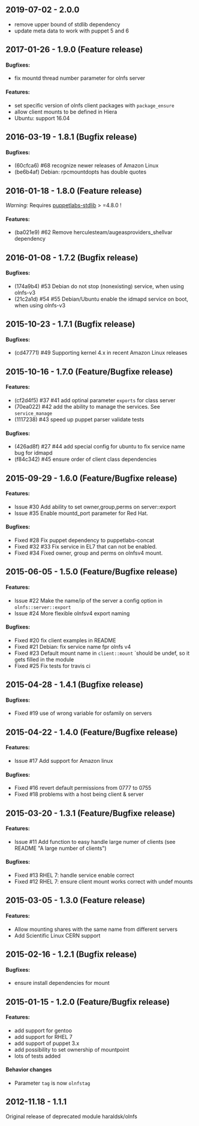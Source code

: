 ## 2019-07-02 - 2.0.0

- remove upper bound of stdlib dependency
- update meta data to work with puppet 5 and 6

## 2017-01-26 - 1.9.0 (Feature release)

#### Bugfixes:

- fix mountd thread number parameter for olnfs server

#### Features:

- set specific version of olnfs client packages with `package_ensure`
- allow client mounts to be defined in Hiera
- Ubuntu: support 16.04

## 2016-03-19 - 1.8.1 (Bugfix release)

#### Bugfixes:

- (60cfca6) #68 recognize newer releases of Amazon Linux
- (be6b4af) Debian: rpcmountdopts has double quotes

## 2016-01-18 - 1.8.0 (Feature release)

*Warning:* Requires [puppetlabs-stdlib](https://github.com/puppetlabs/puppetlabs-stdlib) > =4.8.0 !

#### Features:

- (ba021e9) #62 Remove herculesteam/augeasproviders_shellvar dependency

## 2016-01-08 - 1.7.2 (Bugfix release)

#### Bugfixes:

- (174a9b4) #53 Debian do not stop (nonexisting) service, when using olnfs-v3
- (21c2a1d) #54 #55 Debian/Ubuntu enable the idmapd service on boot, when using olnfs-v3

## 2015-10-23 - 1.7.1 (Bugfix release)

#### Bugfixes:

- (cd47771) #49 Supporting kernel 4.x in recent Amazon Linux releases 

## 2015-10-16 - 1.7.0 (Feature/Bugfixe release)

#### Features:

- (cf2d4f5) #37 #41 add optinal parameter `exports` for class server
- (70ea022) #42 add the ability to manage the services. See `service_manage`
- (1117238) #43 speed up puppet parser validate tests

#### Bugfixes:

- (426ad8f) #27 #44 add special config for ubuntu to fix service name bug for idmapd
- (f84c342) #45 ensure order of client class dependencies

## 2015-09-29 - 1.6.0 (Feature/Bugfixe release)

#### Features:

- Issue #30 Add ability to set owner,group,perms on server::export
- Issue #35 Enable mountd_port parameter for Red Hat.

#### Bugfixes:

- Fixed #28 Fix puppet dependency to puppetlabs-concat
- Fixed #32 #33 Fix service in EL7 that can not be enabled.
- Fixed #34 Fixed owner, group and perms on olnfsv4 mount.

## 2015-06-05 - 1.5.0 (Feature/Bugfixe release)

#### Features:

- Issue #22 Make the name/ip of the server a config option in `olnfs::server::export`
- Issue #24 More flexible olnfsv4 export naming

#### Bugfixes:

- Fixed #20 fix client examples in README
- Fixed #21 Debian: fix service name fpr olnfs v4
- Fixed #23 Default mount name in `client::mount` `should be undef, so it gets filled in the module
- Fixed #25 Fix tests for travis ci

## 2015-04-28 - 1.4.1 (Bugfixe release)

#### Bugfixes:

- Fixed #19 use of wrong variable for osfamily on servers

## 2015-04-22 - 1.4.0 (Feature/Bugfixe release)

#### Features:

- Issue #17 Add support for Amazon linux

#### Bugfixes:

- Fixed #16 revert default permissions from 0777 to 0755
- Fixed #18 problems with a host being client & server

## 2015-03-20 - 1.3.1 (Feature/Bugfixe release)

#### Features:

- Issue #11 Add function to easy handle large numer of clients (see README "A large number of clients")

#### Bugfixes:

- Fixed #13 RHEL 7: handle service enable correct
- Fixed #12 RHEL 7: ensure client mount works correct with undef mounts

## 2015-03-05 - 1.3.0 (Feature release)

#### Features:

- Allow mounting shares with the same name from different servers
- Add Scientific Linux CERN support

## 2015-02-16 - 1.2.1 (Bugfix release)

#### Bugfixes:

- ensure install dependencies for mount

## 2015-01-15 - 1.2.0 (Feature/Bugfix release)

#### Features:

- add support for gentoo
- add support for RHEL 7
- add support of puppet 3.x
- add possibility to set ownership of mountpoint
- lots of tests added

#### Behavior changes

- Parameter `tag` is now `olnfstag`

## 2012-11.18 - 1.1.1

Original release of deprecated module haraldsk/olnfs
